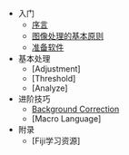 * 入门
  * [序言](content/README.md)
  * [图像处理的基本原则](content/Principle.md)
  * [准备软件](content/software.md)
* 基本处理
  * [Adjustment]
  * [Threshold]
  * [Analyze]
* 进阶技巧
  * [Background Correction](content/Back_correction.md)
  * [Macro Language]
* 附录
  * [Fiji学习资源]
